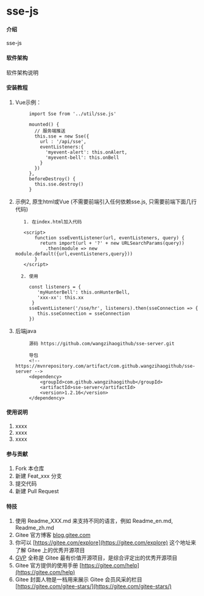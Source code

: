 # sse-js

#### 介绍
sse-js

#### 软件架构
软件架构说明

#### 安装教程

1. Vue示例：


            import Sse from '../util/sse.js'
            
            mounted() {
              // 服务端推送
              this.sse = new Sse({
                url : '/api/sse',
                eventListeners:{
                  'myevent-alert': this.onAlert,
                  'myevent-bell': this.onBell
                }
              })
            },
            beforeDestroy() {
              this.sse.destroy()
            }
    
    
2. 示例2, 原生html或Vue (不需要前端引入任何依赖sse.js, 只需要前端下面几行代码)
    
    
          1. 在index.html加入代码
          
          <script>
              function sseEventListener(url, eventListeners, query) {
                return import(url + '?' + new URLSearchParams(query))
                  .then(module => new module.default({url,eventListeners,query}))
              }
          </script>
  
         2. 使用
         
            const listeners = {
               'myHunterBell': this.onHunterBell,
               'xxx-xx': this.xx
             }
            sseEventListener('/sse/hr', listeners).then(sseConnection => {
               this.sseConnection = sseConnection
            })
            
             
2. 后端java


            源码 https://github.com/wangzihaogithub/sse-server.git
            
            导包
            <!-- https://mvnrepository.com/artifact/com.github.wangzihaogithub/sse-server -->
            <dependency>
                <groupId>com.github.wangzihaogithub</groupId>
                <artifactId>sse-server</artifactId>
                <version>1.2.16</version>
            </dependency>



#### 使用说明

1.  xxxx
2.  xxxx
3.  xxxx

#### 参与贡献

1.  Fork 本仓库
2.  新建 Feat_xxx 分支
3.  提交代码
4.  新建 Pull Request


#### 特技

1.  使用 Readme\_XXX.md 来支持不同的语言，例如 Readme\_en.md, Readme\_zh.md
2.  Gitee 官方博客 [blog.gitee.com](https://blog.gitee.com)
3.  你可以 [https://gitee.com/explore](https://gitee.com/explore) 这个地址来了解 Gitee 上的优秀开源项目
4.  [GVP](https://gitee.com/gvp) 全称是 Gitee 最有价值开源项目，是综合评定出的优秀开源项目
5.  Gitee 官方提供的使用手册 [https://gitee.com/help](https://gitee.com/help)
6.  Gitee 封面人物是一档用来展示 Gitee 会员风采的栏目 [https://gitee.com/gitee-stars/](https://gitee.com/gitee-stars/)
